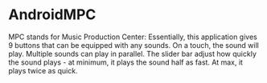 AndroidMPC
==========

MPC stands for Music Production Center: Essentially, this application gives 9 buttons that can be equipped with any sounds. On a touch, the sound will play. Multiple sounds can play in parallel. The slider bar adjust how quickly the sound plays - at minimum, it plays the sound half as fast. At max, it plays twice as quick.

